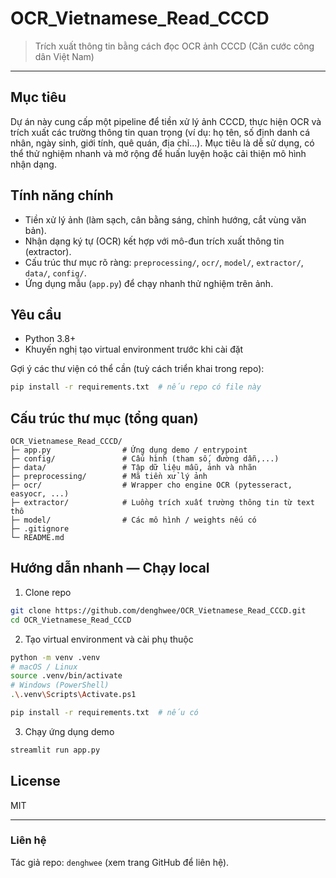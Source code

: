 # OCR_Vietnamese_Read_CCCD

> Trích xuất thông tin bằng cách đọc OCR ảnh CCCD (Căn cước công dân Việt Nam)

---

## Mục tiêu

Dự án này cung cấp một pipeline để tiền xử lý ảnh CCCD, thực hiện OCR và trích xuất các trường thông tin quan trọng (ví dụ: họ tên, số định danh cá nhân, ngày sinh, giới tính, quê quán, địa chỉ...). Mục tiêu là dễ sử dụng, có thể thử nghiệm nhanh và mở rộng để huấn luyện hoặc cải thiện mô hình nhận dạng.

## Tính năng chính

* Tiền xử lý ảnh (làm sạch, cân bằng sáng, chỉnh hướng, cắt vùng văn bản).
* Nhận dạng ký tự (OCR) kết hợp với mô-đun trích xuất thông tin (extractor).
* Cấu trúc thư mục rõ ràng: `preprocessing/`, `ocr/`, `model/`, `extractor/`, `data/`, `config/`.
* Ứng dụng mẫu (`app.py`) để chạy nhanh thử nghiệm trên ảnh.

## Yêu cầu

* Python 3.8+
* Khuyến nghị tạo virtual environment trước khi cài đặt

Gợi ý các thư viện có thể cần (tuỳ cách triển khai trong repo):

```bash
pip install -r requirements.txt  # nếu repo có file này
```

## Cấu trúc thư mục (tổng quan)

```
OCR_Vietnamese_Read_CCCD/
├─ app.py                # Ứng dụng demo / entrypoint
├─ config/               # Cấu hình (tham số, đường dẫn,...)
├─ data/                 # Tập dữ liệu mẫu, ảnh và nhãn
├─ preprocessing/        # Mã tiền xử lý ảnh
├─ ocr/                  # Wrapper cho engine OCR (pytesseract, easyocr, ...)
├─ extractor/            # Luồng trích xuất trường thông tin từ text thô
├─ model/                # Các mô hình / weights nếu có
├─ .gitignore
└─ README.md
```

## Hướng dẫn nhanh — Chạy local

1. Clone repo

```bash
git clone https://github.com/denghwee/OCR_Vietnamese_Read_CCCD.git
cd OCR_Vietnamese_Read_CCCD
```

2. Tạo virtual environment và cài phụ thuộc

```bash
python -m venv .venv
# macOS / Linux
source .venv/bin/activate
# Windows (PowerShell)
.\.venv\Scripts\Activate.ps1

pip install -r requirements.txt  # nếu có
```

3. Chạy ứng dụng demo

```bash
streamlit run app.py
```

## License

MIT

---

### Liên hệ

Tác giả repo: `denghwee` (xem trang GitHub để liên hệ).
